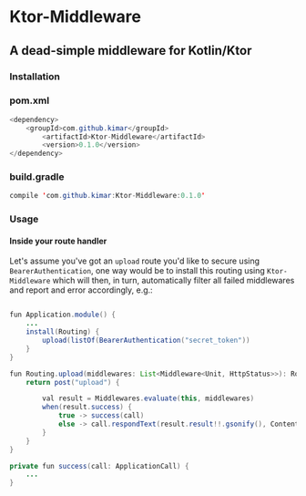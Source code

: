 # Ktor-Middleware

## A dead-simple middleware for Kotlin/Ktor

### Installation

### pom.xml

```java
<dependency>
	<groupId>com.github.kimar</groupId>
        <artifactId>Ktor-Middleware</artifactId>
        <version>0.1.0</version>
</dependency>
```

### build.gradle

```java
compile 'com.github.kimar:Ktor-Middleware:0.1.0'
```

### Usage

#### Inside your route handler

Let's assume you've got an `upload` route you'd like to secure using `BearerAuthentication`, one way would be to install this routing using `Ktor-Middleware` which will then, in turn, automatically filter all failed middlewares and report and error accordingly, e.g.:

```java

fun Application.module() {
	...
	install(Routing) {
		upload(listOf(BearerAuthentication("secret_token"))
	}
}

fun Routing.upload(middlewares: List<Middleware<Unit, HttpStatus>>): Route {
    return post("upload") {

        val result = Middlewares.evaluate(this, middlewares)
        when(result.success) {
            true -> success(call)
            else -> call.respondText(result.result!!.gsonify(), ContentType.Application.Json)
        }
    }
}

private fun success(call: ApplicationCall) {
	...
}
```
